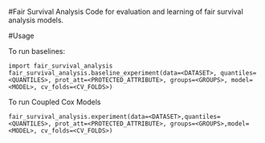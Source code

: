 #Fair Survival Analysis
Code for evaluation and learning of fair survival analysis models. 

#Usage

To run baselines:
```
import fair_survival_analysis
fair_survival_analysis.baseline_experiment(data=<DATASET>, quantiles=<QUANTILES>, prot_att=<PROTECTED_ATTRIBUTE>, groups=<GROUPS>, model=<MODEL>, cv_folds=<CV_FOLDS>)
```

To run Coupled Cox Models
```
fair_survival_analysis.experiment(data=<DATASET>,quantiles=<QUANTILES>, prot_att=<PROTECTED_ATTRIBUTE>, groups=<GROUPS>,model=<MODEL>, cv_folds=<CV_FOLDS>)
```

